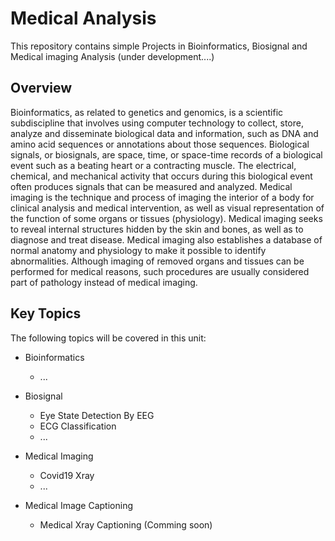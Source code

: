 # Medical Analysis
This repository contains simple Projects in Bioinformatics, Biosignal and Medical imaging Analysis (under development....)
## Overview
Bioinformatics, as related to genetics and genomics, is a scientific subdiscipline that involves using computer technology to collect, store, analyze and disseminate biological data and information, such as DNA and amino acid sequences or annotations about those sequences.
Biological signals, or biosignals, are space, time, or space-time records of a biological event such as a beating heart or a contracting muscle. The electrical, chemical, and mechanical activity that occurs during this biological event often produces signals that can be measured and analyzed.
Medical imaging is the technique and process of imaging the interior of a body for clinical analysis and medical intervention, as well as visual representation of the function of some organs or tissues (physiology). Medical imaging seeks to reveal internal structures hidden by the skin and bones, as well as to diagnose and treat disease. Medical imaging also establishes a database of normal anatomy and physiology to make it possible to identify abnormalities. Although imaging of removed organs and tissues can be performed for medical reasons, such procedures are usually considered part of pathology instead of medical imaging.


## Key Topics
The following topics will be covered in this unit:
* Bioinformatics
  * ...
  
* Biosignal
  * Eye State Detection By EEG
  * ECG Classification
  * ...
    
* Medical Imaging
  * Covid19 Xray
  * ...
* Medical Image Captioning
  * Medical Xray Captioning (Comming soon)
